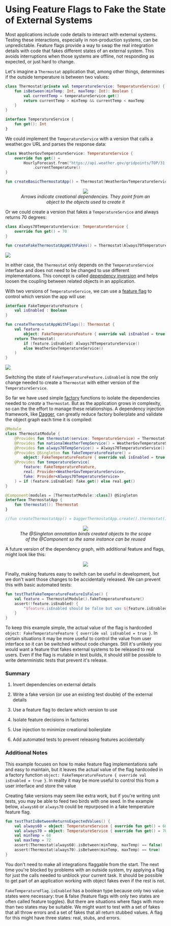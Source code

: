 # Using Feature Flags to Fake the State of External Systems

Most applications include code details to interact with external systems.  Testing these interactions, especially in non-production systems, can be unpredictable.  Feature flags provide a way to swap the real integration details with code that fakes different states of an external system.  This avoids interruptions when those systems are offline, not responding as expected, or just hard to change.

Let's imagine a `Thermostat` application that, among other things, determines if the outside temperature is between two values:

```kotlin
class Thermostat(private val temperatureService: TemperatureService) {
    fun isBetween(minTemp: Int, maxTemp: Int): Boolean {
        val currentTemp = temperatureService.get()
        return currentTemp > minTemp && currentTemp < maxTemp
    }
}

interface TemperatureService {
    fun get(): Int
}
```

We could implement the `TemperatureService` with a version that calls a weather.gov URL and parses the response data:

```kotlin
class WeatherGovTemperatureService: TemperatureService {
    override fun get() =
        HourlyForecast.from("https://api.weather.gov/gridpoints/TOP/31,80/forecast/hourly")
            .currentTemperature()
}

fun createBasicThermostatApp() = Thermostat(WeatherGovTemperatureService())
```

<center> <figure> <img src="img/com.example.sandbox.BasicThermostatApp.png"/> <figcaption><i>Arrows indicate creational dependencies.  They point from an object to the objects used to create it</i></figcaption> </figure> </center>

Or we could create a version that fakes a `TemperatureService` and always returns 70 degrees:

```kotlin
class Always70TemperatureService: TemperatureService {
    override fun get() = 70
}

fun createFakeThermostatAppWithFakes() = Thermostat(Always70TemperatureService())
```

<img src="img/com.example.sandbox.FakeThermostatApp.png" data-align="center"/>

In either case, the `Thermostat` only depends on the `TemperatureService` interface and does not need to be changed to use different implementations. This concept is called [dependency inversion](https://en.wikipedia.org/wiki/Dependency_inversion_principle) and helps loosen the coupling between related objects in an application.

With two versions of `TemperatureService`, we can use a [feature flag](https://martinfowler.com/articles/feature-toggles.html) to control which version the app will use:

```kotlin
interface FakeTemperatureFeature {
    val isEnabled : Boolean
}

fun createThermostatAppWithFlags(): Thermostat {
    val feature =
        object: FakeTemperatureFeature { override val isEnabled = true }
    return Thermostat(
        if (feature.isEnabled) Always70TemperatureService()
        else WeatherGovTemperatureService()
    )
}
```

<img src="img/com.example.sandbox.ThermostatAppWithFlags.png" data-align="center"/>

Switching the state of `FakeTemperatureFeature.isEnabled` is now the only change needed to create a `Thermostat` with either version of the `TemperatureService`.

So far we have used simple [factory](https://en.wikipedia.org/wiki/Factory_(object-oriented_programming)) functions to isolate the dependencies needed to *create* a `Thermostat`. But as the application grows in complexity, so can the the effort to manage these relationships. A dependency injection framework, like [Dagger](https://dagger.dev/), can greatly reduce factory boilerplate and validate the object graph each time it is compiled:

```kotlin
@Module
class ThermostatModule {
    @Provides fun thermostat(service: TemperatureService) = Thermostat(service)
    @Provides fun nationalWeatherTempService() = WeatherGovTemperatureService()
    @Provides fun always70TempService() = Always70TemperatureService()
    @Provides @Singleton fun fakeTemperatureFeature() =
        object: FakeTemperatureFeature { override val isEnabled = true }
    @Provides fun temperatureService(
        feature: FakeTemperatureFeature,
        real: Provider<WeatherGovTemperatureService>,
        fake: Provider<Always70TemperatureService>
    ) = if (feature.isEnabled) fake.get() else real.get()
}

@Component(modules = [ThermostatModule::class]) @Singleton
interface ThermostatApp {
    fun thermostat(): Thermostat
}

//fun createThermostatApp() = DaggerThermostatApp.create().thermostat()
```

<center> <figure> <img src="img/com.example.sandbox.ThermostatApp.png"/> <figcaption><i>The @Singleton annotation binds created objects to the scope of the @Component so the same instance can be reused</i></figcaption> </figure> </center>

A future version of the dependency graph, with additional feature and flags, might look like this:

<center> <img src="img/com.example.sandbox.BigThermostatApp.png"/> </center>



Finally, making features easy to switch can be useful in development, but we don't want those changes to be accidentally released. We can prevent this with basic automated tests:

```kotlin
fun testThatFakeTemperatureFeatureIsFalse() {
    val feature = ThermostatModule().fakeTemperatureFeature()
    assert(!feature.isEnabled) {
        "$feature.isEnabled should be false but was ${feature.isEnabled}"
    }
}
```

To keep this example simple, the actual value of the flag is hardcoded `object: FakeTemperatureFeature { override val isEnabled = true }`.  In certain situations it may be more useful to control the value from user interface so it can be switched without code changes.  Still it's unlikely you would want a feature that fakes external systems to be released to real users.  Even if the flag is mutable in test builds, it should still be possible to write deterministic tests that prevent it's release.

### Summary

1. Invert dependencies on external details

2. Write a fake version (or use an existing test double) of the external details

3. Use a feature flag to declare which version to use

4. Isolate feature decisions in factories

4. Use injection to minimize creational boilerplate

5. Add automated tests to prevent releasing features accidentally



### Additional Notes

This example focuses on how to make feature flag implementations safe and easy to maintain, but it leaves the actual value of the flag hardcoded in a factory function `object: FakeTemperatureFeature { override val isEnabled = true }`.  In reality it may be more useful to control this from a user interface and store the value

Creating fake versions may seem like extra work, but if you're writing unit tests, you may be able to feed two birds with one seed.  In the example below, `always60` or `always70` could be repurposed in a fake temperature feature flag.

```kotlin
fun testThatIsBetweenReturnsExpectedValues() {
    val always60 = object: TemperatureService { override fun get() = 60 }
    val always70 = object: TemperatureService { override fun get() = 70 }
    val minTemp = 68
    val maxTemp = 72
    assert(Thermostat(always60).isBetween(minTemp, maxTemp) == false)
    assert(Thermostat(always70).isBetween(minTemp, maxTemp) == true)
}
```

You don't need to make all integrations flaggable from the start.  The next time you're blocked by problems with an outside system, try applying a flag for just the calls needed to unblock your current task.  It should be possible to get part of an application working with object fakes even if the rest is not.



`FakeTemperatureFlag.isEnabled` has a boolean type because only two value states were necessary: true & false (feature flags with only two states are often called feature toggles).  But there are situations where flags with more than two states may be suitable.  We might want to test with a set of fakes that all throw errors and a set of fakes that all return stubbed values.  A flag for this might have three states: real, stubs, and errors.


